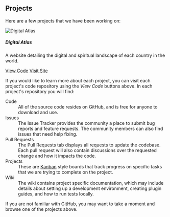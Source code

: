 ## Projects

Here are a few projects that we have been working on:

<div class="row project-list">
    <div class="col-12 col-sm-6 col-lg-4 col-xl-3">
        <div class="card">
            <img class="card-img-top" src="{{ '/assets/img/digital-atlas.png' | relative_url }}" alt="Digital Atlas">
            <div class="card-body">
                <h5 class="card-title">Digital Atlas</h5>
                <p class="card-text">A website detailing the digital and spiritual landscape of each country in the world.</p>
                <a href="https://github.com/MobMin/digital_atlas" class="btn btn-primary" target="_blank">View Code</a>
                <a href="https://digital-atlas.org" class="btn btn-link" target="_blank">Visit Site</a>
            </div>
        </div>
    </div>
</div>

If you would like to learn more about each project, you can visit each project's code repository using the *View Code* buttons above.  In each project's repository you will find:

<dl class="row">
    <dt class="col-xl-1 col-sm-2">Code</dt>
    <dd class="col-xl-11 col-sm-10">All of the source code resides on GitHub, and is free for anyone to download and use.</dd>
    <dt class="col-xl-1 col-sm-2">Issues</dt>
    <dd class="col-xl-11 col-sm-10">The Issue Tracker provides the community a place to submit bug reports and feature requests.  The community members can also find issues that need help fixing.</dd>
    <dt class="col-xl-1 col-sm-2">Pull Requests</dt>
    <dd class="col-xl-11 col-sm-10">The Pull Requests tab displays all requests to update the codebase.  Each pull request will also contain discussions over the requested change and how it impacts the code.</dd>
    <dt class="col-xl-1 col-sm-2">Projects</dt>
    <dd class="col-xl-11 col-sm-10">These are <a href="https://youtu.be/iVaFVa7HYj4" target="_blank">Kanban</a> style boards that track progress on specific tasks that we are trying to complete on the project.</dd>
    <dt class="col-xl-1 col-sm-2">Wiki</dt>
    <dd class="col-xl-11 col-sm-10">The wiki contains project specific documentation, which may include details about setting up a development environment, creating plugin guides, and how to run tests locally.</dd>
</dl>

If you are not familiar with GitHub, you may want to take a moment and browse one of the projects above.
